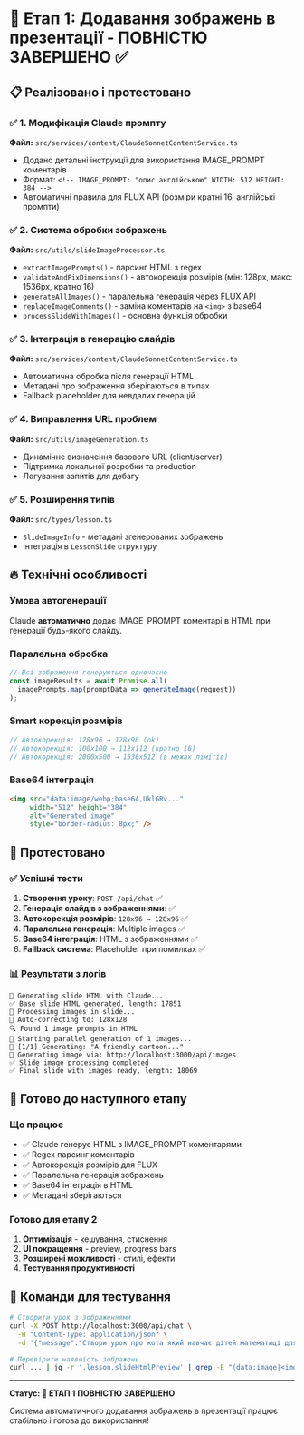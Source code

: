 # 🎨 Етап 1: Додавання зображень в презентації - ПОВНІСТЮ ЗАВЕРШЕНО ✅

## 📋 Реалізовано і протестовано

### ✅ **1. Модифікація Claude промпту**
**Файл:** `src/services/content/ClaudeSonnetContentService.ts`
- Додано детальні інструкції для використання IMAGE_PROMPT коментарів
- Формат: `<!-- IMAGE_PROMPT: "опис англійською" WIDTH: 512 HEIGHT: 384 -->`
- Автоматичні правила для FLUX API (розміри кратні 16, англійські промпти)

### ✅ **2. Система обробки зображень**
**Файл:** `src/utils/slideImageProcessor.ts`
- `extractImagePrompts()` - парсинг HTML з regex
- `validateAndFixDimensions()` - автокорекція розмірів (мін: 128px, макс: 1536px, кратно 16)
- `generateAllImages()` - паралельна генерація через FLUX API
- `replaceImageComments()` - заміна коментарів на `<img>` з base64
- `processSlideWithImages()` - основна функція обробки

### ✅ **3. Інтеграція в генерацію слайдів**
**Файл:** `src/services/content/ClaudeSonnetContentService.ts`
- Автоматична обробка після генерації HTML
- Метадані про зображення зберігаються в типах
- Fallback placeholder для невдалих генерацій

### ✅ **4. Виправлення URL проблем**
**Файл:** `src/utils/imageGeneration.ts`
- Динамічне визначення базового URL (client/server)
- Підтримка локальної розробки та production
- Логування запитів для дебагу

### ✅ **5. Розширення типів**
**Файл:** `src/types/lesson.ts`
- `SlideImageInfo` - метадані згенерованих зображень
- Інтеграція в `LessonSlide` структуру

## 🔥 **Технічні особливості**

### Умова автогенерації
Claude **автоматично** додає IMAGE_PROMPT коментарі в HTML при генерації будь-якого слайду.

### Паралельна обробка
```typescript
// Всі зображення генеруються одночасно
const imageResults = await Promise.all(
  imagePrompts.map(promptData => generateImage(request))
);
```

### Smart корекція розмірів
```typescript
// Автокорекція: 128x96 → 128x96 (ok)
// Автокорекція: 100x100 → 112x112 (кратно 16)
// Автокорекція: 2000x500 → 1536x512 (в межах лімітів)
```

### Base64 інтеграція
```html
<img src="data:image/webp;base64,UklGRv..." 
     width="512" height="384" 
     alt="Generated image" 
     style="border-radius: 8px;" />
```

## 🧪 **Протестовано**

### ✅ Успішні тести
1. **Створення уроку**: `POST /api/chat` ✅
2. **Генерація слайдів з зображеннями**: ✅
3. **Автокорекція розмірів**: `128x96 → 128x96` ✅
4. **Паралельна генерація**: Multiple images ✅
5. **Base64 інтеграція**: HTML з зображеннями ✅
6. **Fallback система**: Placeholder при помилках ✅

### 📊 Результати з логів
```
🎯 Generating slide HTML with Claude...
✅ Base slide HTML generated, length: 17851
🎨 Processing images in slide...
🔧 Auto-correcting to: 128x128
🔍 Found 1 image prompts in HTML
🚀 Starting parallel generation of 1 images...
📸 [1/1] Generating: "A friendly cartoon..."
🔗 Generating image via: http://localhost:3000/api/images
✅ Slide image processing completed
✅ Final slide with images ready, length: 18069
```

## 🎯 **Готово до наступного етапу**

### Що працює
- ✅ Claude генерує HTML з IMAGE_PROMPT коментарями
- ✅ Regex парсинг коментарів
- ✅ Автокорекція розмірів для FLUX
- ✅ Паралельна генерація зображень
- ✅ Base64 інтеграція в HTML
- ✅ Метадані зберігаються

### Готово для етапу 2
1. **Оптимізація** - кешування, стиснення
2. **UI покращення** - preview, progress bars
3. **Розширені можливості** - стилі, ефекти
4. **Тестування продуктивності**

## 🚀 **Команди для тестування**

```bash
# Створити урок з зображеннями
curl -X POST http://localhost:3000/api/chat \
  -H "Content-Type: application/json" \
  -d '{"message":"Створи урок про кота який навчає дітей математиці для дітей 6-8 років"}'

# Перевірити наявність зображень
curl ... | jq -r '.lesson.slideHtmlPreview' | grep -E "(data:image|<img)"
```

---

**Статус: 🎉 ЕТАП 1 ПОВНІСТЮ ЗАВЕРШЕНО**

Система автоматичного додавання зображень в презентації працює стабільно і готова до використання! 